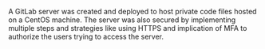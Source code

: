 A GitLab server was created and deployed to host private code files hosted on a CentOS machine. The server was also secured by implementing multiple steps and strategies like using HTTPS and implication of MFA to authorize the users trying to access the server.
